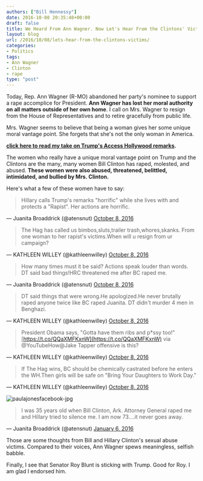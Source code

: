 ```yaml
---
authors: ["Bill Hennessy"]
date: 2016-10-08 20:35:48+00:00
draft: false
title: We Heard From Ann Wagner. Now Let's Hear From the Clintons' Victims
layout: blog
url: /2016/10/08/lets-hear-from-the-clintons-victims/
categories:
- Politics
tags:
- Ann Wagner
- Clinton
- rape
type: "post"
---
```


Today, Rep. Ann Wagner (R-MO) abandoned her party's nominee to support a rape accomplice for President. **Ann Wagner has lost her moral authority **on** all matters outside of her own home**. I call on Mrs. Wagner to resign from the House of Representatives and to retire gracefully from public life.

Mrs. Wagner seems to believe that being a woman gives her some unique moral vantage point. She forgets that she's not the only woman in America.

**[click here to read my take on Trump's Access Hollywood remarks](https://hennessysview.com/2016/10/08/clinton-vs-trump-on-women/).**

The women who really have a unique moral vantage point on Trump and the Clintons are the many, many women Bill Clinton has raped, molested, and abused. **These women were also abused, threatened, belittled, intimidated, and bullied by Mrs. Clinton.**

Here's what a few of these women have to say:



> 

> 
> Hillary calls Trump's remarks "horrific" while she lives with and protects a "Rapist". Her actions are horrific.
> 
> 
— Juanita Broaddrick (@atensnut) [October 8, 2016](https://twitter.com/atensnut/status/784734493471019008)







> 

> 
> The Hag has called us bimbos,sluts,trailer trash,whores,skanks. From one woman to her rapist's victims.When will u resign from ur campaign?
> 
> 
— KATHLEEN WILLEY (@kathleenwilley) [October 8, 2016](https://twitter.com/kathleenwilley/status/784803445098242048)







> 

> 
> How many times must it be said? Actions speak louder than words. DT said bad things!HRC threatened me after BC raped me.
> 
> 
— Juanita Broaddrick (@atensnut) [October 8, 2016](https://twitter.com/atensnut/status/784726633588592640)







> 

> 
> DT said things that were wrong.He apologized.He never brutally raped anyone twice like BC raped Juanita. DT didn't murder 4 men in Benghazi.
> 
> 
— KATHLEEN WILLEY (@kathleenwilley) [October 8, 2016](https://twitter.com/kathleenwilley/status/784780707423920128)







> 

> 
> President Obama says, "Gotta have them ribs and p*ssy too!" [https://t.co/QQaXMFKxnW](https://t.co/QQaXMFKxnW) via @YouTubeHow@Jake Tapper offensive is this?
> 
> 
— KATHLEEN WILLEY (@kathleenwilley) [October 8, 2016](https://twitter.com/kathleenwilley/status/784834414811361280)







> 

> 
> If The Hag wins, BC should be chemically castrated before he enters the WH.Then girls will be safe on "Bring Your Daughters to Work Day."
> 
> 
— KATHLEEN WILLEY (@kathleenwilley) [October 8, 2016](https://twitter.com/kathleenwilley/status/784827495694544901)





![paulajonesfacebook-jpg](https://hennessysview.com/wp-content/uploads/2016/10/PaulaJonesFacebook.jpg.png)






> 

> 
> I was 35 years old when Bill Clinton, Ark. Attorney General raped me and Hillary tried to silence me. I am now 73....it never goes away.
> 
> 
— Juanita Broaddrick (@atensnut) [January 6, 2016](https://twitter.com/atensnut/status/684822324227379200)





Those are some thoughts from Bill and Hillary Clinton's sexual abuse victims. Compared to their voices, Ann Wagner spews meaningless, selfish babble.

Finally, I see that Senator Roy Blunt is sticking with Trump. Good for Roy. I am glad I endorsed him.
